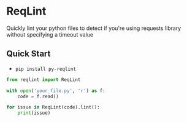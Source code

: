 # ReqLint

Quickly lint your python files to detect if you're using requests library without specifying a timeout value

## Quick Start
* `pip install py-reqlint`
```python
from reqlint import ReqLint

with open('your_file.py', 'r') as f:
    code = f.read()

for issue in ReqLint(code).lint():
    print(issue)
```
```
